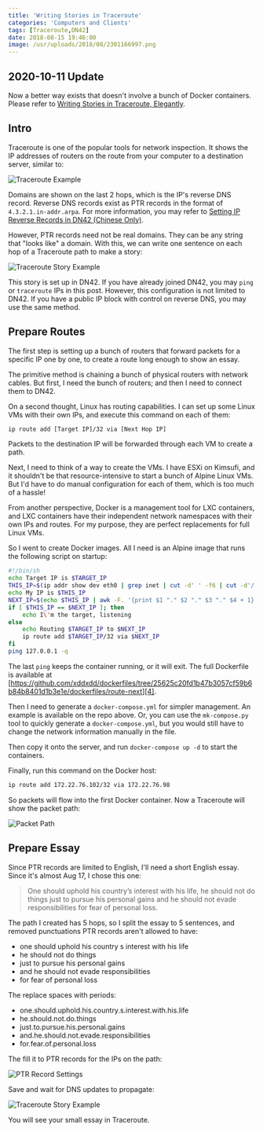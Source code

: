 ```yaml
---
title: 'Writing Stories in Traceroute'
categories: 'Computers and Clients'
tags: [Traceroute,DN42]
date: 2018-08-15 19:46:00
image: /usr/uploads/2018/08/2301166997.png
---
```


2020-10-11 Update
-----------------

Now a better way exists that doesn't involve a bunch of Docker containers. Please refer to [Writing Stories in Traceroute, Elegantly](/en/article/creations/traceroute-chain.lantian).

Intro
-----

Traceroute is one of the popular tools for network inspection. It shows the IP addresses of routers on the route from your computer to a destination server, similar to:

![Traceroute Example][1]

Domains are shown on the last 2 hops, which is the IP's reverse DNS record. Reverse DNS records exist as PTR records in the format of `4.3.2.1.in-addr.arpa`. For more information, you may refer to [Setting IP Reverse Records in DN42 (Chinese Only)](/article/modify-website/dn42-ip-reverse-record.lantian).

However, PTR records need not be real domains. They can be any string that "looks like" a domain. With this, we can write one sentence on each hop of a Traceroute path to make a story:

![Traceroute Story Example][3]

This story is set up in DN42. If you have already joined DN42, you may `ping` or `traceroute` IPs in this post. However, this configuration is not limited to DN42. If you have a public IP block with control on reverse DNS, you may use the same method.

Prepare Routes
--------------

The first step is setting up a bunch of routers that forward packets for a specific IP one by one, to create a route long enough to show an essay.

The primitive method is chaining a bunch of physical routers with network cables. But first, I need the bunch of routers; and then I need to connect them to DN42.

On a second thought, Linux has routing capabilities. I can set up some Linux VMs with their own IPs, and execute this command on each of them:

```bash
ip route add [Target IP]/32 via [Next Hop IP]
```

Packets to the destination IP will be forwarded through each VM to create a path.

Next, I need to think of a way to create the VMs. I have ESXi on Kimsufi, and it shouldn't be that resource-intensive to start a bunch of Alpine Linux VMs. But I'd have to do manual configuration for each of them, which is too much of a hassle!

From another perspective, Docker is a management tool for LXC containers, and LXC containers have their independent network namespaces with their own IPs and routes. For my purpose, they are perfect replacements for full Linux VMs.

So I went to create Docker images. All I need is an Alpine image that runs the following script on startup:

```bash
#!/bin/sh
echo Target IP is $TARGET_IP
THIS_IP=$(ip addr show dev eth0 | grep inet | cut -d' ' -f6 | cut -d'/' -f1)
echo My IP is $THIS_IP
NEXT_IP=$(echo $THIS_IP | awk -F. '{print $1 "." $2 "." $3 "." $4 + 1}')
if [ $THIS_IP == $NEXT_IP ]; then
    echo I\'m the target, listening
else
    echo Routing $TARGET_IP to $NEXT_IP
    ip route add $TARGET_IP/32 via $NEXT_IP
fi
ping 127.0.0.1 -q
```

The last `ping` keeps the container running, or it will exit. The full Dockerfile is available at [https://github.com/xddxdd/dockerfiles/tree/25625c20fd1b47b3057cf59b6b84b8401d1b3e1e/dockerfiles/route-next][4].

Then I need to generate a `docker-compose.yml` for simpler management. An example is available on the repo above. Or, you can use the `mk-compose.py` tool to quickly generate a `docker-compose.yml`, but you would still have to change the network information manually in the file.

Then copy it onto the server, and run `docker-compose up -d` to start the containers.

Finally, run this command on the Docker host:

```bash
ip route add 172.22.76.102/32 via 172.22.76.98
```

So packets will flow into the first Docker container. Now a Traceroute will show the packet path:

![Packet Path][5]

Prepare Essay
-------------

Since PTR records are limited to English, I'll need a short English essay. Since it's almost Aug 17, I chose this one:

> One should uphold his country’s interest with his life, he should not
> do things just to pursue his personal gains and he should not evade
> responsibilities for fear of personal loss.

The path I created has 5 hops, so I split the essay to 5 sentences, and removed punctuations PTR records aren't allowed to have:

- one should uphold his country s interest with his life
- he should not do things
- just to pursue his personal gains
- and he should not evade responsibilities
- for fear of personal loss

The replace spaces with periods:

- one.should.uphold.his.country.s.interest.with.his.life
- he.should.not.do.things
- just.to.pursue.his.personal.gains
- and.he.should.not.evade.responsibilities
- for.fear.of.personal.loss

The fill it to PTR records for the IPs on the path:

![PTR Record Settings][6]

Save and wait for DNS updates to propagate:

![Traceroute Story Example][3]

You will see your small essay in Traceroute.

  [1]: /usr/uploads/2018/08/2301166997.png
  [2]: /article/modify-website/dn42-ip-reverse-record.lantian
  [3]: /usr/uploads/2018/08/1311499371.png
  [4]: https://github.com/xddxdd/dockerfiles/tree/25625c20fd1b47b3057cf59b6b84b8401d1b3e1e/dockerfiles/route-next
  [5]: /usr/uploads/2018/08/846969415.png
  [6]: /usr/uploads/2018/08/921227701.png
